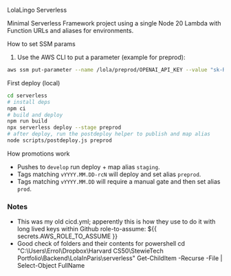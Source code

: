 LolaLingo Serverless

Minimal Serverless Framework project using a single Node 20 Lambda with Function URLs and aliases for environments.

How to set SSM params
1. Use the AWS CLI to put a parameter (example for preprod):

```bash
aws ssm put-parameter --name /lola/preprod/OPENAI_API_KEY --value "sk-REDACTED" --type SecureString --overwrite
```

First deploy (local)

```bash
cd serverless
# install deps
npm ci
# build and deploy
npm run build
npx serverless deploy --stage preprod
# after deploy, run the postdeploy helper to publish and map alias
node scripts/postdeploy.js preprod
```

How promotions work

- Pushes to `develop` run deploy + map alias `staging`.
- Tags matching `vYYYY.MM.DD-rcN` will deploy and set alias `preprod`.
- Tags matching `vYYYY.MM.DD` will require a manual gate and then set alias `prod`.

### Notes
- This was my old cicd.yml; apperently this is how they use to do it with long lived keys within Github
          role-to-assume: ${{ secrets.AWS_ROLE_TO_ASSUME }}
- Good check of folders and their contents for powershell
cd "C:\Users\Errol\Dropbox\Harvard CS50\StewieTech Portfolio\Backend\LolaInParis\serverless"
Get-ChildItem -Recurse -File | Select-Object FullName
